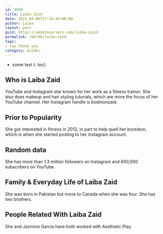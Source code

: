 ```yaml
---
id: 4650
title: Laiba Zaid
date: 2021-04-06T17:24:46+00:00
author: Laima
layout: post
guid: https://ukdataservers.com/laiba-zaid/
permalink: /04/06/laiba-zaid
tags:
- say thank you
category: Guides
---
```


* some text
{: toc}


## Who is Laiba Zaid
                  
                  
                  
YouTube and Instagram star known for her work as a fitness trainer. She also does makeup and hair styling tutorials, which are more the focus of her YouTube channel. Her Instagram handle is bodmonzaid. 
                  
              
            
              
            
                
                
                
## Prior to Popularity
                  
                  
                  
She got interested in fitness in 2012, in part to help quell her boredom, which is when she started posting to her Instagram account. 
                  
              
            
              
            
                
                
                
## Random data
                  
                  
                  
She has more than 1.3 million followers on Instagram and 600,000 subscribers on YouTube.
                  
              
            
              
            
                
                
                
## Family & Everyday Life of Laiba Zaid
                  
                  
                  
She was born in Pakistan but move to Canada when she was four. She has two brothers.
                  
              
            
              
            
                
                
                
## People Related With Laiba Zaid
                  
                  
                  
She and Jazmine Garcia have both worked with Aesthetic Play.
                  
              
            
              
            
                
              
            
              
              
            
            
              
            
          
          
          